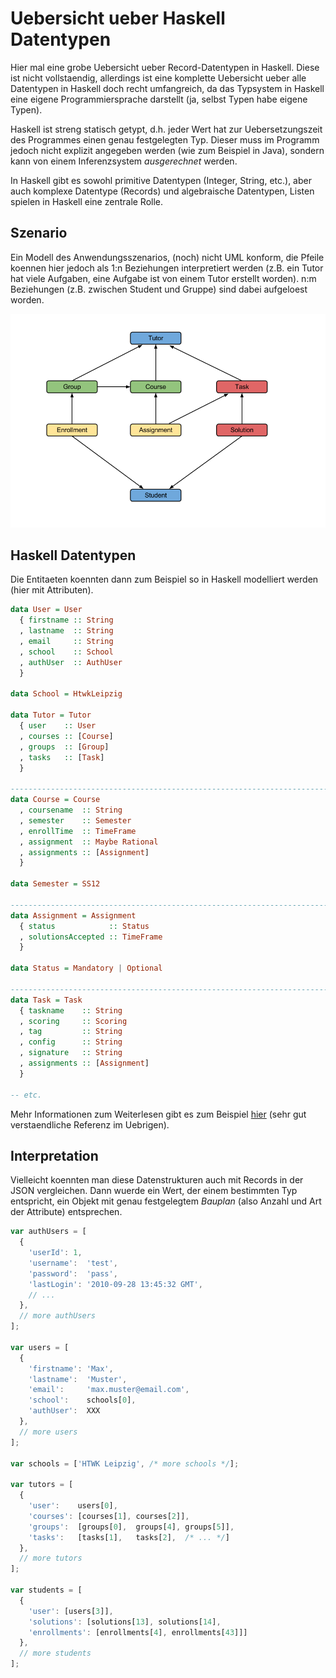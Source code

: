 Uebersicht ueber Haskell Datentypen
===================================

Hier mal eine grobe Uebersicht ueber Record-Datentypen in Haskell. Diese ist
nicht vollstaendig, allerdings ist eine komplette Uebersicht ueber alle
Datentypen in Haskell doch recht umfangreich, da das Typsystem in Haskell eine
eigene Programmiersprache darstellt (ja, selbst Typen habe eigene Typen).

Haskell ist streng statisch getypt, d.h. jeder Wert hat zur Uebersetzungszeit
des Programmes einen genau festgelegten Typ. Dieser muss im Programm jedoch
nicht explizit angegeben werden (wie zum Beispiel in Java), sondern kann von
einem Inferenzsystem *ausgerechnet* werden.

In Haskell gibt es sowohl primitive Datentypen (Integer, String, etc.), aber
auch komplexe Datentype (Records) und algebraische Datentypen, Listen spielen
in Haskell eine zentrale Rolle.


Szenario
--------

Ein Modell des Anwendungsszenarios, (noch) nicht UML konform, die Pfeile
koennen hier jedoch als 1:n Beziehungen interpretiert werden (z.B. ein Tutor
hat viele Aufgaben, eine Aufgabe ist von einem Tutor erstellt worden). n:m
Beziehungen (z.B. zwischen Student und Gruppe) sind dabei aufgeloest worden.

![ERD](https://github.com/J-Hannes/snap-databases/blob/master/DataModel.png?raw=true)


Haskell Datentypen
------------------

Die Entitaeten koennten dann zum Beispiel so in Haskell modelliert werden
(hier mit Attributen).

```haskell
data User = User
  { firstname :: String
  , lastname  :: String
  , email     :: String
  , school    :: School
  , authUser  :: AuthUser
  }

data School = HtwkLeipzig

data Tutor = Tutor
  { user    :: User
  , courses :: [Course]
  , groups  :: [Group]
  , tasks   :: [Task]
  }

------------------------------------------------------------------------------
data Course = Course
  , coursename  :: String
  , semester    :: Semester
  , enrollTime  :: TimeFrame
  , assignment  :: Maybe Rational
  , assignments :: [Assignment]
  } 

data Semester = SS12

------------------------------------------------------------------------------
data Assignment = Assignment
  { status            :: Status
  , solutionsAccepted :: TimeFrame
  }

data Status = Mandatory | Optional

------------------------------------------------------------------------------
data Task = Task
  { taskname    :: String
  , scoring     :: Scoring
  , tag         :: String
  , config      :: String
  , signature   :: String
  , assignments :: [Assignment]
  }

-- etc.

```

Mehr Informationen zum Weiterlesen gibt es zum Beispiel
[hier](http://learnyouahaskell.com/making-our-own-types-and-typeclasses) (sehr
gut verstaendliche Referenz im Uebrigen).


Interpretation
--------------

Vielleicht koennten man diese Datenstrukturen auch mit Records in der JSON
vergleichen. Dann wuerde ein Wert, der einem bestimmten Typ entspricht, ein
Objekt mit genau festgelegtem *Bauplan* (also Anzahl und Art der Attribute)
entsprechen.

```javascript
var authUsers = [
  {
    'userId': 1,
    'username':  'test',
    'password':  'pass',
    'lastLogin': '2010-09-28 13:45:32 GMT',
    // ...
  },
  // more authUsers
];

var users = [
  {
    'firstname': 'Max',
    'lastname':  'Muster',
    'email':     'max.muster@email.com',
    'school':    schools[0],
    'authUser':  XXX
  },
  // more users
];

var schools = ['HTWK Leipzig', /* more schools */];

var tutors = [
  {
    'user':    users[0],
    'courses': [courses[1], courses[2]],
    'groups':  [groups[0],  groups[4], groups[5]],
    'tasks':   [tasks[1],   tasks[2],  /* ... */]
  },
  // more tutors 
];

var students = [
  {
    'user': [users[3]],
    'solutions': [solutions[13], solutions[14],
    'enrollments': [enrollments[4], enrollments[43]]]
  },
  // more students
];
```
